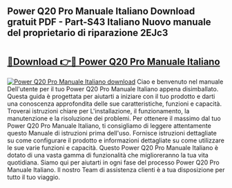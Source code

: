 ## Power Q20 Pro Manuale Italiano Download gratuit PDF - Part-S43 Italiano Nuovo manuale del proprietario di riparazione 2EJc3

# <h2><a href="http://dfgjqw7.blite.top/?on=Power+Q20+Pro+Manuale+Italiano">🔗Download 👉🔴 Power Q20 Pro Manuale Italiano</a></h2>

[![Power Q20 Pro Manuale Italiano download](https://i.imgur.com/lujVjoI.png)](http://dfgjqw7.blite.top/?on=Power+Q20+Pro+Manuale+Italiano)
Ciao e benvenuto nel manuale Dell'utente per il tuo Power Q20 Pro Manuale Italiano appena disimballato. Questa guida è progettata per aiutarti a iniziare con il tuo prodotto e darti una conoscenza approfondita delle sue caratteristiche, funzioni e capacità. Troverai istruzioni chiare per L'installazione, il funzionamento, la manutenzione e la risoluzione dei problemi. Per ottenere il massimo dal tuo Power Q20 Pro Manuale Italiano, ti consigliamo di leggere attentamente questo Manuale di istruzioni prima dell'uso. Fornisce istruzioni dettagliate su come configurare il prodotto e informazioni dettagliate su come utilizzare le sue varie funzioni e capacità. Questo Power Q20 Pro Manuale Italiano è dotato di una vasta gamma di funzionalità che miglioreranno la tua vita quotidiana. Siamo qui per aiutarti in ogni fase del processo Power Q20 Pro Manuale Italiano. Il nostro Team di assistenza clienti è a tua disposizione per tutto il tuo viaggio.
